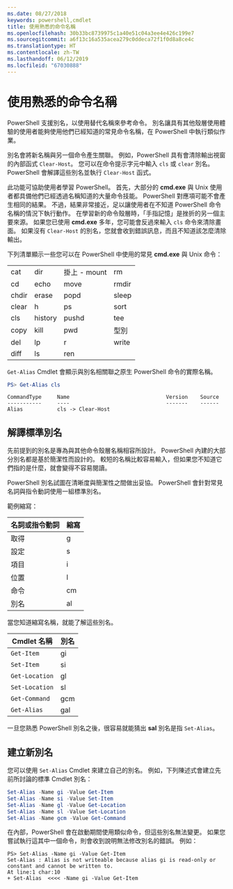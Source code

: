 ```yaml
---
ms.date: 08/27/2018
keywords: powershell,cmdlet
title: 使用熟悉的命令名稱
ms.openlocfilehash: 30b33bc8739975c1a40e51c04a3ee4e426c199e7
ms.sourcegitcommit: a6f13c16a535acea279c0ddeca72f1f0d8a8ce4c
ms.translationtype: HT
ms.contentlocale: zh-TW
ms.lasthandoff: 06/12/2019
ms.locfileid: "67030888"
---
```

# <a name="using-familiar-command-names"></a>使用熟悉的命令名稱

PowerShell 支援別名，以使用替代名稱來參考命令。 別名讓具有其他殼層使用體驗的使用者能夠使用他們已經知道的常見命令名稱，在 PowerShell 中執行類似作業。

別名會將新名稱與另一個命令產生關聯。 例如，PowerShell 具有會清除輸出視窗的內部函式 `Clear-Host`。 您可以在命令提示字元中輸入 `cls` 或 `clear` 別名。 PowerShell 會解譯這些別名並執行 `Clear-Host` 函式。

此功能可協助使用者學習 PowerShell。 首先，大部分的 **cmd.exe** 與 Unix 使用者都具備他們已經透過名稱知道的大量命令技能。 PowerShell 對應項可能不會產生相同的結果。 不過，結果非常接近，足以讓使用者在不知道 PowerShell 命令名稱的情況下執行動作。 在學習新的命令殼層時，「手指記憶」是挫折的另一個主要來源。 如果您已使用 **cmd.exe** 多年，您可能會反過來輸入 `cls` 命令來清除畫面。 如果沒有 `Clear-Host` 的別名，您就會收到錯誤訊息，而且不知道該怎麼清除輸出。

下列清單顯示一些您可以在 PowerShell 中使用的常見 **cmd.exe** 與 Unix 命令：

|||||
|-|-|-|-|
|cat|dir|掛上 - mount|rm|
|cd|echo|move|rmdir|
|chdir|erase|popd|sleep|
|clear|h|ps|sort|
|cls|history|pushd|tee|
|copy|kill|pwd|型別|
|del|lp|r|write|
|diff|ls|ren||

`Get-Alias` Cmdlet 會顯示與別名相關聯之原生 PowerShell 命令的實際名稱。

```powershell
PS> Get-Alias cls
```

```Output
CommandType     Name                               Version    Source
-----------     ----                               -------    ------
Alias           cls -> Clear-Host
```

## <a name="interpreting-standard-aliases"></a>解譯標準別名

先前提到的別名是專為與其他命令殼層名稱相容所設計。
PowerShell 內建的大部分別名都是基於簡潔性而設計的。 較短的名稱比較容易輸入，但如果您不知道它們指的是什麼，就會變得不容易閱讀。

PowerShell 別名試圖在清晰度與簡潔性之間做出妥協。 PowerShell 會針對常見名詞與指令動詞使用一組標準別名。

範例縮寫：

| 名詞或指令動詞 | 縮寫 |
|--------------|--------------|
| 取得          | g            |
| 設定          | s            |
| 項目         | i            |
| 位置     | l            |
| 命令      | cm           |
| 別名        | al           |

當您知道縮寫名稱，就能了解這些別名。

| Cmdlet 名稱    | 別名 |
|----------------|-------|
| `Get-Item`     | gi    |
| `Set-Item`     | si    |
| `Get-Location` | gl    |
| `Set-Location` | sl    |
| `Get-Command`  | gcm   |
| `Get-Alias`    | gal   |

一旦您熟悉 PowerShell 別名之後，很容易就能猜出 **sal** 別名是指 `Set-Alias`。

## <a name="creating-new-aliases"></a>建立新別名

您可以使用 `Set-Alias` Cmdlet 來建立自己的別名。 例如，下列陳述式會建立先前所討論的標準 Cmdlet 別名：

```powershell
Set-Alias -Name gi -Value Get-Item
Set-Alias -Name si -Value Set-Item
Set-Alias -Name gl -Value Get-Location
Set-Alias -Name sl -Value Set-Location
Set-Alias -Name gcm -Value Get-Command
```

在內部，PowerShell 會在啟動期間使用類似命令，但這些別名無法變更。
如果您嘗試執行這其中一個命令，則會收到說明無法修改別名的錯誤。 例如：

```
PS> Set-Alias -Name gi -Value Get-Item
Set-Alias : Alias is not writeable because alias gi is read-only or constant and cannot be written to.
At line:1 char:10
+ Set-Alias  <<<< -Name gi -Value Get-Item
```
